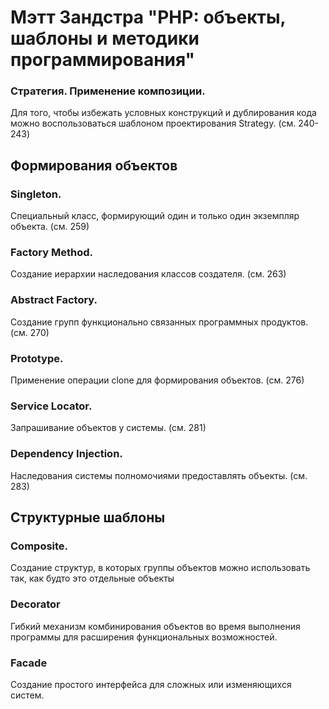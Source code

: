 # Мэтт Зандстра "PHP: объекты, шаблоны и методики программирования"

### Стратегия. Применение композиции.

Для того, чтобы избежать условных конструкций и дублирования кода можно воспользоваться шаблоном проектирования Strategy. (см. 240-243)

## Формирования объектов

### Singleton. 

Специальный класс, формирующий один и только один экземпляр объекта. (см. 259)

### Factory Method. 

Создание иерархии наследования классов создателя. (см. 263)

### Abstract Factory. 

Создание групп функционально связанных программных продуктов. (см. 270)

### Prototype. 

Применение операции clone для формирования объектов. (см. 276)

### Service Locator. 

Запрашивание объектов у системы. (см. 281)

### Dependency Injection. 

Наследования системы полномочиями предоставлять объекты. (см. 283)


## Структурные шаблоны

### Composite.
Создание структур, в которых группы объектов можно использовать так, как будто это отдельные объекты

### Decorator
Гибкий механизм комбинирования объектов во время выполнения программы для расширения функциональных возможностей.

### Facade
Создание простого интерфейса для сложных или изменяющихся систем.